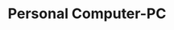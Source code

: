 ---
word: "true"

title: "Personal Computer-PC"

categories: ['']

tags: ['Personal', 'Computer', 'PC']

arwords: 'الحاسب الشخصي'

arexps: []

enwords: ['Personal Computer-PC']

enexps: []

arlexicons: 'ح'

enlexicons: 'P'

authors: ['Ruqayya Roshdy']

translators: ['X']

citations: 'تطبيقات أساسية في المعالجة الآلية للغة العربية'

sources: 'مركز الملك عبدالله بن عبدالعزيز الدولي لخدمة اللغة العربية'

slug: ""
---